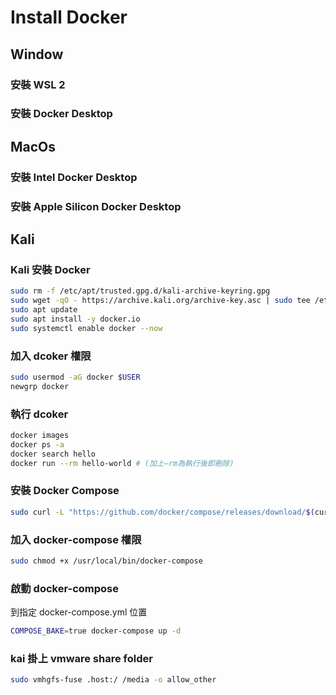 # Install Docker

## Window

### 安裝 WSL 2

### 安裝 Docker Desktop

## MacOs

### 安裝 Intel Docker Desktop

### 安裝 Apple Silicon Docker Desktop

## Kali

### Kali 安裝 Docker

``` bash
sudo rm -f /etc/apt/trusted.gpg.d/kali-archive-keyring.gpg
sudo wget -qO - https://archive.kali.org/archive-key.asc | sudo tee /etc/apt/trusted.gpg.d/kali-archive-keyring.asc 
sudo apt update
sudo apt install -y docker.io
sudo systemctl enable docker --now
```

### 加入 dcoker 權限

``` bash
sudo usermod -aG docker $USER
newgrp docker
```




### 執行 dcoker
``` bash
docker images
docker ps -a
docker search hello
docker run --rm hello-world # (加上—rm為執行後即刪除)
```

### 安裝 Docker Compose

``` bash
sudo curl -L "https://github.com/docker/compose/releases/download/$(curl -s https://api.github.com/repos/docker/compose/releases/latest | grep 'tag_name' | cut -d\" -f4)/docker-compose-$(uname -s)-$(uname -m)" -o /usr/local/bin/docker-compose
```

### 加入 docker-compose 權限

``` bash
sudo chmod +x /usr/local/bin/docker-compose
```

### 啟動 docker-compose
到指定 docker-compose.yml 位置
``` bash
COMPOSE_BAKE=true docker-compose up -d
```

### kai 掛上 vmware share folder
``` bash
sudo vmhgfs-fuse .host:/ /media -o allow_other
```
